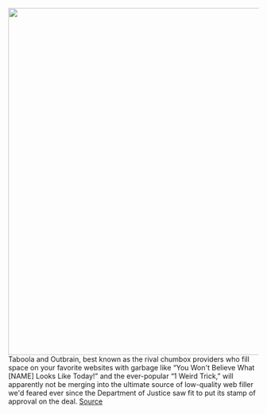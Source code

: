 <img src='https://cdn.vox-cdn.com/thumbor/-b1YbRe96UYYPDCr5keem9k83kk=/0x0:653x435/1200x800/filters:focal(275x166:379x270)/cdn.vox-cdn.com/uploads/chorus_image/image/67373012/Screen_Shot_2015-02-04_at_9.47.52_AM.0.0.1423061718.0.png' width='700px' /><br/>
Taboola and Outbrain, best known as the rival chumbox providers who fill space on your favorite websites with garbage like “You Won't Believe What [NAME] Looks Like Today!” and the ever-popular “1 Weird Trick,” will apparently not be merging into the ultimate source of low-quality web filler we'd feared ever since the Department of Justice saw fit to put its stamp of approval on the deal.
<a href='https://www.theverge.com/2020/9/8/21428116/taboola-outbrain-merger-reportedly-called-off'> Source <a/>
